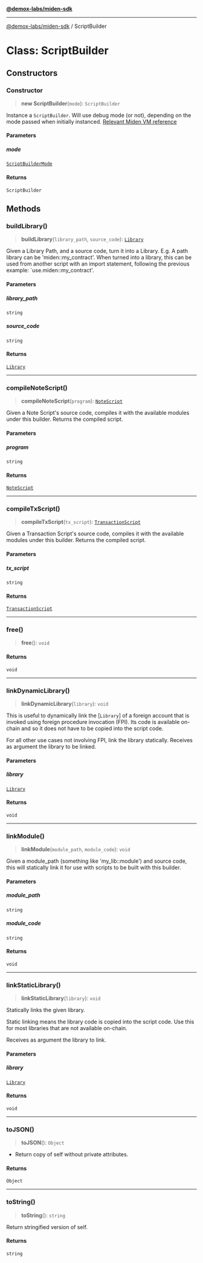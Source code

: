 [**@demox-labs/miden-sdk**](../README.md)

***

[@demox-labs/miden-sdk](../README.md) / ScriptBuilder

# Class: ScriptBuilder

## Constructors

### Constructor

> **new ScriptBuilder**(`mode`): `ScriptBuilder`

Instance a `ScriptBuilder`. Will use debug mode (or not), depending on the mode passed when initially instanced.
[Relevant Miden VM reference](https://0xmiden.github.io/miden-vm/user_docs/assembly/debugging.html?highlight=debug#debugging)

#### Parameters

##### mode

[`ScriptBuilderMode`](../enumerations/ScriptBuilderMode.md)

#### Returns

`ScriptBuilder`

## Methods

### buildLibrary()

> **buildLibrary**(`library_path`, `source_code`): [`Library`](Library.md)

Given a Library Path, and a source code, turn it into a Library.
E.g. A path library can be 'miden::my_contract'. When turned into a library,
this can be used from another script with an import statement, following the
previous example: `use.miden::my_contract'.

#### Parameters

##### library\_path

`string`

##### source\_code

`string`

#### Returns

[`Library`](Library.md)

***

### compileNoteScript()

> **compileNoteScript**(`program`): [`NoteScript`](NoteScript.md)

Given a Note Script's source code, compiles it with the available
modules under this builder. Returns the compiled script.

#### Parameters

##### program

`string`

#### Returns

[`NoteScript`](NoteScript.md)

***

### compileTxScript()

> **compileTxScript**(`tx_script`): [`TransactionScript`](TransactionScript.md)

Given a Transaction Script's source code, compiles it with the available
modules under this builder. Returns the compiled script.

#### Parameters

##### tx\_script

`string`

#### Returns

[`TransactionScript`](TransactionScript.md)

***

### free()

> **free**(): `void`

#### Returns

`void`

***

### linkDynamicLibrary()

> **linkDynamicLibrary**(`library`): `void`

This is useful to dynamically link the [`Library`] of a foreign account
that is invoked using foreign procedure invocation (FPI). Its code is available
on-chain and so it does not have to be copied into the script code.

For all other use cases not involving FPI, link the library statically.
Receives as argument the library to be linked.

#### Parameters

##### library

[`Library`](Library.md)

#### Returns

`void`

***

### linkModule()

> **linkModule**(`module_path`, `module_code`): `void`

Given a module_path (something like 'my_lib::module') and source code, this will
statically link it for use with scripts to be built with this builder.

#### Parameters

##### module\_path

`string`

##### module\_code

`string`

#### Returns

`void`

***

### linkStaticLibrary()

> **linkStaticLibrary**(`library`): `void`

Statically links the given library.

Static linking means the library code is copied into the script code.
Use this for most libraries that are not available on-chain.

Receives as argument the library to link.

#### Parameters

##### library

[`Library`](Library.md)

#### Returns

`void`

***

### toJSON()

> **toJSON**(): `Object`

* Return copy of self without private attributes.

#### Returns

`Object`

***

### toString()

> **toString**(): `string`

Return stringified version of self.

#### Returns

`string`

